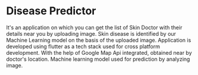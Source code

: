 # Disease Predictor
 It's an application on which you can get the list of Skin Doctor with their details near you by uploading image. Skin disease is identified by our Machine Learning model on the basis of the uploaded image. Application is developed using flutter as a tech stack used for cross platform development. With the help of Google Map Api integrated, obtained near by doctor's location. Machine learning model used for prediction by analyzing image.

